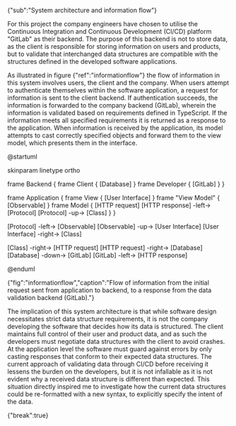 {"sub":"System architecture and information flow"}

For this project the company engineers have chosen to utilise the Continuous Integration and Continuous Development (CI/CD) platform "GitLab" as their backend. The purpose of this backend is not to store data, as the client is responsible for storing information on users and products, but to validate that interchanged data structures are compatible with the structures defined in the developed software applications.

As illustrated in figure {"ref":"informationflow"} the flow of information in this system involves users, the client and the company. When users attempt to authenticate themselves within the software application, a request for information is sent to the client backend. If authentication succeeds, the information is forwarded to the company backend (GitLab), wherein the information is validated based on requirements defined in TypeScript. If the information meets all specified requirements it is returned as a response to the application. When information is received by the application, its model attempts to cast correctly specified objects and forward them to the view model, which presents them in the interface.

@startuml

skinparam linetype ortho

<style>
componentDiagram {
    BackGroundColor transparent
    frame {
        BackGroundColor white
    }
    component {
        BackGroundColor white
    }
}
</style>

frame Backend {
    frame Client  {
        [Database]
    }
    frame Developer {
        [GitLab]
    }
}

frame Application {
    frame View {
        [User Interface]
    }
    frame "View Model" {
        [Observable]
    }
    frame Model {
        [HTTP request]
        [HTTP response] -left-> [Protocol]
        [Protocol] -up-> [Class]
    }
}

[Protocol] -left-> [Observable]
[Observable] -up-> [User Interface]
[User Interface] -right-> [Class]

[Class] -right-> [HTTP request]
[HTTP request] -right-> [Database]
[Database] -down-> [GitLab]
[GitLab] -left-> [HTTP response]

@enduml

{"fig":"informationflow","caption":"Flow of information from the initial request sent from application to backend, to a response from the data validation backend (GitLab)."}

The implication of this system architecture is that while software design necessitates strict data structure requirements, it is not the company developing the software that decides how its data is structured. The client maintains full control of their user and product data, and as such the developers must negotiate data structures with the client to avoid crashes. At the application level the software must guard against errors by only casting responses that conform to their expected data structures. The current approach of validating data through CI/CD before receiving it lessens the burden on the developers, but it is not infallable as it is not evident why a received data structure is different than expected. This situation directly inspired me to investigate how the current data structures could be re-formatted with a new syntax, to explicitly specify the intent of the data.

{"break":true}
